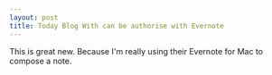 ```yaml
---
layout: post
title: Today Blog With can be authorise with Evernote
---
```

This is great new. Because I'm really using their Evernote for Mac to compose a note.